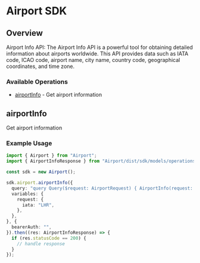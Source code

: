 # Airport SDK

## Overview

Airport Info API: The Airport Info API is a powerful tool for obtaining detailed information about airports worldwide. This API provides data such as IATA code, ICAO code, airport name, city name, country code, geographical coordinates, and time zone.

### Available Operations

* [airportInfo](#airportinfo) - Get airport information

## airportInfo

Get airport information

### Example Usage

```typescript
import { Airport } from "Airport";
import { AirportInfoResponse } from "Airport/dist/sdk/models/operations";

const sdk = new Airport();

sdk.airport.airportInfo({
  query: "query Query($request: AirportRequest) { AirportInfo(request: $request) { result { city { iata_country_code iata_code id name } city_name iata_code iata_country_code icao_code id latitude longitude name time_zone } error { description } } }",
  variables: {
    request: {
      iata: "LHR",
    },
  },
}, {
  bearerAuth: "",
}).then((res: AirportInfoResponse) => {
  if (res.statusCode == 200) {
    // handle response
  }
});
```
